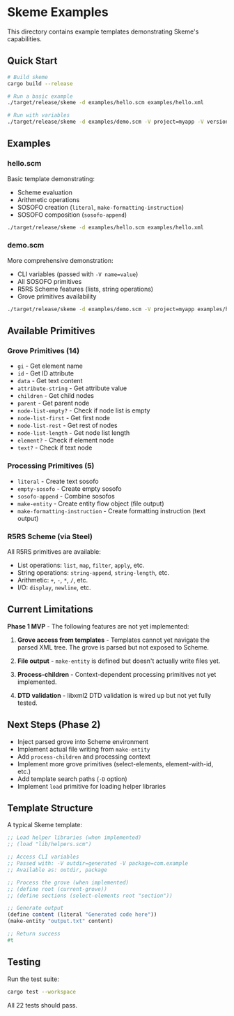 # Skeme Examples

This directory contains example templates demonstrating Skeme's capabilities.

## Quick Start

```bash
# Build skeme
cargo build --release

# Run a basic example
./target/release/skeme -d examples/hello.scm examples/hello.xml

# Run with variables
./target/release/skeme -d examples/demo.scm -V project=myapp -V version=1.0 examples/hello.xml
```

## Examples

### hello.scm

Basic template demonstrating:
- Scheme evaluation
- Arithmetic operations
- SOSOFO creation (`literal`, `make-formatting-instruction`)
- SOSOFO composition (`sosofo-append`)

```bash
./target/release/skeme -d examples/hello.scm examples/hello.xml
```

### demo.scm

More comprehensive demonstration:
- CLI variables (passed with `-V name=value`)
- All SOSOFO primitives
- R5RS Scheme features (lists, string operations)
- Grove primitives availability

```bash
./target/release/skeme -d examples/demo.scm -V project=myapp examples/hello.xml
```

## Available Primitives

### Grove Primitives (14)
- `gi` - Get element name
- `id` - Get ID attribute
- `data` - Get text content
- `attribute-string` - Get attribute value
- `children` - Get child nodes
- `parent` - Get parent node
- `node-list-empty?` - Check if node list is empty
- `node-list-first` - Get first node
- `node-list-rest` - Get rest of nodes
- `node-list-length` - Get node list length
- `element?` - Check if element node
- `text?` - Check if text node

### Processing Primitives (5)
- `literal` - Create text sosofo
- `empty-sosofo` - Create empty sosofo
- `sosofo-append` - Combine sosofos
- `make-entity` - Create entity flow object (file output)
- `make-formatting-instruction` - Create formatting instruction (text output)

### R5RS Scheme (via Steel)
All R5RS primitives are available:
- List operations: `list`, `map`, `filter`, `apply`, etc.
- String operations: `string-append`, `string-length`, etc.
- Arithmetic: `+`, `-`, `*`, `/`, etc.
- I/O: `display`, `newline`, etc.

## Current Limitations

**Phase 1 MVP** - The following features are not yet implemented:

1. **Grove access from templates** - Templates cannot yet navigate the parsed XML tree. The grove is parsed but not exposed to Scheme.

2. **File output** - `make-entity` is defined but doesn't actually write files yet.

3. **Process-children** - Context-dependent processing primitives not yet implemented.

4. **DTD validation** - libxml2 DTD validation is wired up but not yet fully tested.

## Next Steps (Phase 2)

- Inject parsed grove into Scheme environment
- Implement actual file writing from `make-entity`
- Add `process-children` and processing context
- Implement more grove primitives (select-elements, element-with-id, etc.)
- Add template search paths (`-D` option)
- Implement `load` primitive for loading helper libraries

## Template Structure

A typical Skeme template:

```scheme
;; Load helper libraries (when implemented)
;; (load "lib/helpers.scm")

;; Access CLI variables
;; Passed with: -V outdir=generated -V package=com.example
;; Available as: outdir, package

;; Process the grove (when implemented)
;; (define root (current-grove))
;; (define sections (select-elements root "section"))

;; Generate output
(define content (literal "Generated code here"))
(make-entity "output.txt" content)

;; Return success
#t
```

## Testing

Run the test suite:

```bash
cargo test --workspace
```

All 22 tests should pass.
